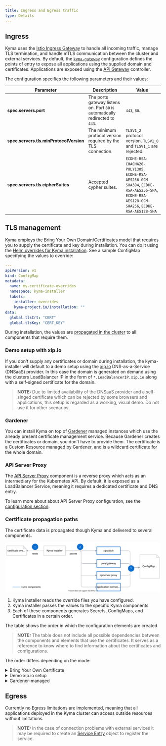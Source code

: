 ```yaml
---
title: Ingress and Egress traffic
type: Details
---
```


## Ingress

Kyma uses the [Istio Ingress Gateway](https://istio.io/latest/docs/reference/config/networking/gateway/) to handle all incoming traffic, manage TLS termination, and handle mTLS communication between the cluster and external services. By default, the [`kyma-gateway`](https://github.com/kyma-project/kyma/blob/main/resources/core/charts/gateway/templates/gateway.yaml) configuration defines the points of entry to expose all applications using the supplied domain and certificates.
Applications are exposed using the [API Gateway](components/api-gateway/#overview-overview) controller.

The configuration specifies the following parameters and their values:

| Parameter | Description | Value|
|-----| ---| -----|
| **spec.servers.port** | The ports gateway listens on.  Port `80` is automatically redirected to `443`.| `443`, `80`.|
| **spec.servers.tls.minProtocolVersion** | The minimum protocol version required by the TLS connection. | `TLSV1_2` protocol version. `TLSV1_0` and `TLSV1_1` are rejected. |
| **spec.servers.tls.cipherSuites** | Accepted cypher suites. | `ECDHE-RSA-CHACHA20-POLY1305`, `ECDHE-RSA-AES256-GCM-SHA384`, `ECDHE-RSA-AES256-SHA`, `ECDHE-RSA-AES128-GCM-SHA256`, `ECDHE-RSA-AES128-SHA`|

## TLS management

Kyma employs the Bring Your Own Domain/Certificates model that requires you to supply the certificate and key during installation. You can do it using the [Helm overrides for Kyma installation](/root/kyma/#configuration-helm-overrides-for-kyma-installation). See a sample ConfigMap specifying the values to override:

```yaml
---
apiVersion: v1
kind: ConfigMap
metadata:
  name: my-certificate-overrides
  namespace: kyma-installer
  labels:
    installer: overrides
    kyma-project.io/installation: ""
data:
  global.tlsCrt: "CERT"
  global.tlsKey: "CERT_KEY"
```
During installation, the values are [propagated in the cluster](#certificate-propagation-paths) to all components that require them.

### Demo setup with xip.io

If you don't supply any certificates or domain during installation, the kyma-installer will default to a demo setup using the [xip.io](http://xip.io/) DNS-as-a-Service (DNSaaS) provider. In this case the domain is generated on demand using the clusters LoadBalancer IP in the form of `*.LoadBalancerIP.xip.io` along with a self-signed certificate for the domain.

>**NOTE:** Due to limited availability of the DNSaaS provider and a self-singed certificate which can be rejected by some browsers and applications, this setup is regarded as a working, visual demo. Do not use it for other scenarios.

### Gardener

You can install Kyma on top of [Gardener](https://gardener.cloud/) managed instances which use the already present certificate management service. Because Gardener creates the certificates or domain, you don't have to provide them. The certificate is a Custom Resource managed by Gardener, and is a wildcard certificate for the whole domain.

### API Server Proxy

The [API Server Proxy](https://github.com/kyma-project/kyma/tree/main/components/apiserver-proxy) component is a reverse proxy which acts as an intermediary for the Kubernetes API. By default, it is exposed as a LoadBalancer Service, meaning it requires a dedicated certificate and DNS entry.

To learn more about about API Server Proxy configuration, see the [configuration section](/components/security/#configuration-api-server-proxy-chart).

### Certificate propagation paths

The certificate data is propagated though Kyma and delivered to several components.

![Certificate propagation](./assets/certificate-propagation.svg)

1. Kyma Installer reads the override files you have configured.
2. Kyma installer passes the values to the specific Kyma components.
3. Each of these components generates Secrets, ConfigMaps, and Certificates in a certain order.

The table shows the order in which the configuration elements are created.

>**NOTE:** The table does not include all possible dependencies between the components and elements that use the certificates. It serves as a reference to know where to find information about the certificates and configurations.

The order differs depending on the mode:

<div tabs name="certificate-propagation" group="tls-management">
  <details>
  <summary label="own-certificate">
  Bring Your Own Certificate
  </summary>
  | **Kind** | **Name** | **Namespace** |
  | :--- | :--- | :--- |
  | Secret | ingress-tls-cert | `kyma-system` |
  | ConfigMap | net-global-overrides | `kyma-installer `|
  | Secret | kyma-gateway-certs | `istio-system` |
  | Secret | app-connector-certs | `istio-system `|
  | Secret | apiserver-proxy-tls-cert | `kyma-system` |
  | ConfigMap | apiserver-proxy | `kyma-system `|  
  </details>
  <details>
  <summary label="demo-xip">
  Demo xip.io setup
  </summary>
  | **Kind** | **Name** | **Namespace** |
  | :--- | :--- | :--- |
  | Secret | ingress-tls-cert | `kyma-system` |
  | ConfigMap | net-global-overrides | `kyma-installer `|
  | Secret | kyma-gateway-certs | `istio-system` |
  | Secret | app-connector-certs | `istio-system `|
  | Secret | apiserver-proxy-tls-cert | `kyma-system` |
  | ConfigMap | apiserver-proxy | `kyma-system `|  
  </details>
  <details>
  <summary label="gardener">
  Gardener-managed
  </summary>
  | **Kind** | **Name** | **Namespace** |
  | :--- | :--- | :--- |
  | Secret | ingress-tls-cert | `kyma-system `|
  | ConfigMap | net-global-overrides | `kyma-installer `|
  | Secret | app-connector-certs | `istio-system` |
  | Certificate | kyma-tls-cert | `istio-system`|
  | Certificate | apiserver-proxy-tls-cert | `kyma-system` |
  |ConfigMap | apiserver-proxy | `kyma-system` |
   </details>
</div>

## Egress
Currently no Egress limitations are implemented, meaning that all applications deployed in the Kyma cluster can access outside resources without limitations.

>**NOTE:** in the case of connection problems with external services it may be required to create an [Service Entry](https://istio.io/latest/docs/reference/config/networking/service-entry/) object to register the service.
